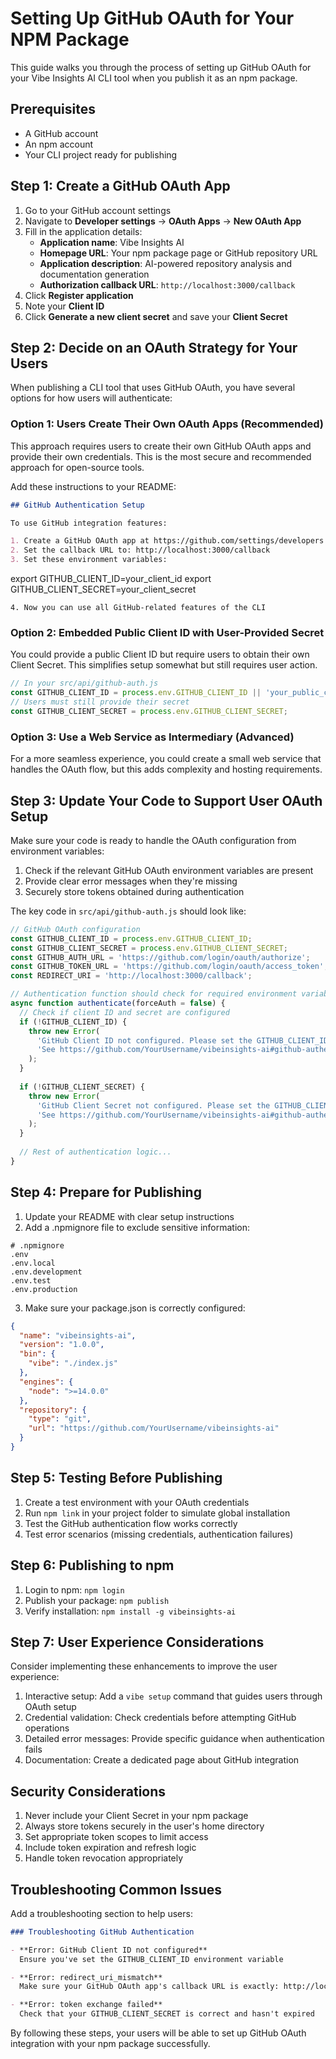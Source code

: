# Setting Up GitHub OAuth for Your NPM Package

This guide walks you through the process of setting up GitHub OAuth for your Vibe Insights AI CLI tool when you publish it as an npm package.

## Prerequisites

- A GitHub account
- An npm account
- Your CLI project ready for publishing

## Step 1: Create a GitHub OAuth App

1. Go to your GitHub account settings
2. Navigate to **Developer settings** → **OAuth Apps** → **New OAuth App**
3. Fill in the application details:
   - **Application name**: Vibe Insights AI
   - **Homepage URL**: Your npm package page or GitHub repository URL
   - **Application description**: AI-powered repository analysis and documentation generation
   - **Authorization callback URL**: `http://localhost:3000/callback`
4. Click **Register application**
5. Note your **Client ID**
6. Click **Generate a new client secret** and save your **Client Secret**

## Step 2: Decide on an OAuth Strategy for Your Users

When publishing a CLI tool that uses GitHub OAuth, you have several options for how users will authenticate:

### Option 1: Users Create Their Own OAuth Apps (Recommended)

This approach requires users to create their own GitHub OAuth apps and provide their own credentials. This is the most secure and recommended approach for open-source tools.

Add these instructions to your README:

```markdown
## GitHub Authentication Setup

To use GitHub integration features:

1. Create a GitHub OAuth app at https://github.com/settings/developers
2. Set the callback URL to: http://localhost:3000/callback
3. Set these environment variables:
   ```
   export GITHUB_CLIENT_ID=your_client_id
   export GITHUB_CLIENT_SECRET=your_client_secret
   ```
4. Now you can use all GitHub-related features of the CLI
```

### Option 2: Embedded Public Client ID with User-Provided Secret

You could provide a public Client ID but require users to obtain their own Client Secret. This simplifies setup somewhat but still requires user action.

```javascript
// In your src/api/github-auth.js
const GITHUB_CLIENT_ID = process.env.GITHUB_CLIENT_ID || 'your_public_client_id';
// Users must still provide their secret
const GITHUB_CLIENT_SECRET = process.env.GITHUB_CLIENT_SECRET;
```

### Option 3: Use a Web Service as Intermediary (Advanced)

For a more seamless experience, you could create a small web service that handles the OAuth flow, but this adds complexity and hosting requirements.

## Step 3: Update Your Code to Support User OAuth Setup

Make sure your code is ready to handle the OAuth configuration from environment variables:

1. Check if the relevant GitHub OAuth environment variables are present
2. Provide clear error messages when they're missing
3. Securely store tokens obtained during authentication

The key code in `src/api/github-auth.js` should look like:

```javascript
// GitHub OAuth configuration
const GITHUB_CLIENT_ID = process.env.GITHUB_CLIENT_ID;
const GITHUB_CLIENT_SECRET = process.env.GITHUB_CLIENT_SECRET;
const GITHUB_AUTH_URL = 'https://github.com/login/oauth/authorize';
const GITHUB_TOKEN_URL = 'https://github.com/login/oauth/access_token';
const REDIRECT_URI = 'http://localhost:3000/callback';

// Authentication function should check for required environment variables
async function authenticate(forceAuth = false) {
  // Check if client ID and secret are configured
  if (!GITHUB_CLIENT_ID) {
    throw new Error(
      'GitHub Client ID not configured. Please set the GITHUB_CLIENT_ID environment variable.\n' +
      'See https://github.com/YourUsername/vibeinsights-ai#github-authentication-setup for instructions.'
    );
  }
  
  if (!GITHUB_CLIENT_SECRET) {
    throw new Error(
      'GitHub Client Secret not configured. Please set the GITHUB_CLIENT_SECRET environment variable.\n' +
      'See https://github.com/YourUsername/vibeinsights-ai#github-authentication-setup for instructions.'
    );
  }
  
  // Rest of authentication logic...
}
```

## Step 4: Prepare for Publishing

1. Update your README with clear setup instructions
2. Add a .npmignore file to exclude sensitive information:

```
# .npmignore
.env
.env.local
.env.development
.env.test
.env.production
```

3. Make sure your package.json is correctly configured:

```json
{
  "name": "vibeinsights-ai",
  "version": "1.0.0",
  "bin": {
    "vibe": "./index.js"
  },
  "engines": {
    "node": ">=14.0.0"
  },
  "repository": {
    "type": "git",
    "url": "https://github.com/YourUsername/vibeinsights-ai"
  }
}
```

## Step 5: Testing Before Publishing

1. Create a test environment with your OAuth credentials
2. Run `npm link` in your project folder to simulate global installation
3. Test the GitHub authentication flow works correctly
4. Test error scenarios (missing credentials, authentication failures)

## Step 6: Publishing to npm

1. Login to npm: `npm login`
2. Publish your package: `npm publish`
3. Verify installation: `npm install -g vibeinsights-ai`

## Step 7: User Experience Considerations

Consider implementing these enhancements to improve the user experience:

1. Interactive setup: Add a `vibe setup` command that guides users through OAuth setup
2. Credential validation: Check credentials before attempting GitHub operations
3. Detailed error messages: Provide specific guidance when authentication fails
4. Documentation: Create a dedicated page about GitHub integration

## Security Considerations

1. Never include your Client Secret in your npm package
2. Always store tokens securely in the user's home directory
3. Set appropriate token scopes to limit access
4. Include token expiration and refresh logic
5. Handle token revocation appropriately

## Troubleshooting Common Issues

Add a troubleshooting section to help users:

```markdown
### Troubleshooting GitHub Authentication

- **Error: GitHub Client ID not configured**
  Ensure you've set the GITHUB_CLIENT_ID environment variable

- **Error: redirect_uri_mismatch**
  Make sure your GitHub OAuth app's callback URL is exactly: http://localhost:3000/callback

- **Error: token exchange failed**
  Check that your GITHUB_CLIENT_SECRET is correct and hasn't expired
```

By following these steps, your users will be able to set up GitHub OAuth integration with your npm package successfully.